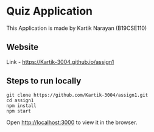 # Quiz Application 
This Application is made by Kartik Narayan (B19CSE110)

## Website 
Link - https://Kartik-3004.github.io/assign1

## Steps to run locally
```
git clone https://github.com/Kartik-3004/assign1.git
cd assign1
npm install
npm start
```
Open [http://localhost:3000](http://localhost:3000) to view it in the browser.

